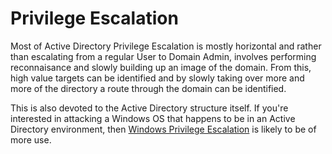 # Privilege Escalation

Most of Active Directory Privilege Escalation is mostly horizontal and rather than escalating from a regular User to Domain Admin, involves performing reconnaisance and slowly building up an image of the domain.  From this, high value targets can be identified and by slowly taking over more and more of the directory a route through the domain can be identified.

This is also devoted to the Active Directory structure itself.  If you're interested in attacking a Windows OS that happens to be in an Active Directory environment, then [Windows Privilege Escalation](https://booj.gitbook.io/virgil/~/edit/primary/windows-active-directory/privilege-escalation) is likely to be of more use.



